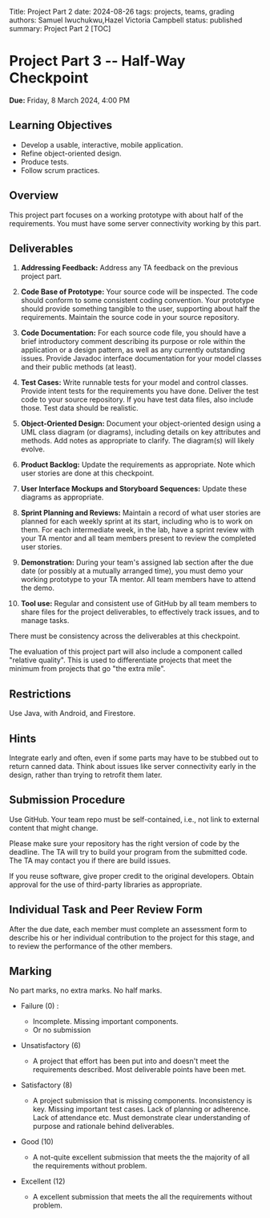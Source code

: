 Title: Project Part 2
date: 2024-08-26
tags: projects, teams, grading
authors: Samuel Iwuchukwu,Hazel Victoria Campbell
status: published
summary: Project Part 2
[TOC]

# Project Part 3 -- Half-Way Checkpoint

**Due:** Friday, 8 March 2024, 4:00 PM


## **Learning Objectives**

+ Develop a usable, interactive, mobile application.
+ Refine object-oriented design.
+ Produce tests.
+ Follow scrum practices.

## **Overview**

This project part focuses on a working prototype with about half of the requirements. You must have some server connectivity working by this part.

## **Deliverables**
1. **Addressing Feedback:**
Address any TA feedback on the previous project part.

2. **Code Base of Prototype:**
Your source code will be inspected. The code should conform to some consistent coding convention. Your prototype should provide something tangible to the user, supporting about half the requirements. Maintain the source code in your source repository.

3. **Code Documentation:**
For each source code file, you should have a brief introductory comment describing its purpose or role within the application or a design pattern, as well as any currently outstanding issues. Provide Javadoc interface documentation for your model classes and their public methods (at least).

4. **Test Cases:**
Write runnable tests for your model and control classes. Provide intent tests for the requirements you have done. Deliver the test code to your source repository. If you have test data files, also include those. Test data should be realistic.

5. **Object-Oriented Design:**
Document your object-oriented design using a UML class diagram (or diagrams), including details on key attributes and methods. Add notes as appropriate to clarify. The diagram(s) will likely evolve.

6. **Product Backlog:**
Update the requirements as appropriate. Note which user stories are done at this checkpoint.

7. **User Interface Mockups and Storyboard Sequences:**
Update these diagrams as appropriate.

8. **Sprint Planning and Reviews:**
Maintain a record of what user stories are planned for each weekly sprint at its start, including who is to work on them. For each intermediate week, in the lab, have a sprint review with your TA mentor and all team members present to review the completed user stories.

9. **Demonstration:**
During your team's assigned lab section after the due date (or possibly at a mutually arranged time), you must demo your working prototype to your TA mentor. All team members have to attend the demo.

10. **Tool use:**
Regular and consistent use of GitHub by all team members to share files for the project deliverables, to effectively track issues, and to manage tasks.

There must be consistency across the deliverables at this checkpoint.

The evaluation of this project part will also include a component called "relative quality". This is used to differentiate projects that meet the minimum from projects that go "the extra mile".

## **Restrictions**
Use Java, with Android, and Firestore.

## **Hints**
Integrate early and often, even if some parts may have to be stubbed out to return canned data. Think about issues like server connectivity early in the design, rather than trying to retrofit them later.

## **Submission Procedure**
Use GitHub. Your team repo must be self-contained, i.e., not link to external content that might change.

Please make sure your repository has the right version of code by the deadline. The TA will try to build your program from the submitted code. The TA may contact you if there are build issues.

If you reuse software, give proper credit to the original developers. Obtain approval for the use of third-party libraries as appropriate.

## **Individual Task and Peer Review Form**
After the due date, each member must complete an assessment form to describe his or her individual contribution to the project for this stage, and to review the performance of the other members.

## **Marking**
No part marks, no extra marks. No half marks.

- Failure (0) : 
    - Incomplete. Missing important components.
    - Or no submission

- Unsatisfactory (6)
    - A project that effort has been put into and doesn't meet the requirements described. Most deliverable points have been met.

- Satisfactory (8)
    - A project submission that is missing components. Inconsistency is key. Missing important test cases. Lack of planning or adherence. Lack of attendance etc. Must demonstrate clear understanding of purpose and rationale behind deliverables.

- Good (10)
    - A not-quite excellent submission that meets the the majority of all the requirements without problem.

- Excellent (12)
    - A excellent submission that meets the all the requirements without problem.